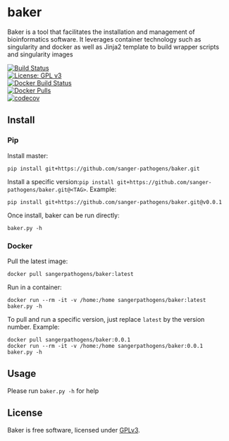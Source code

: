 # baker
Baker is a tool that facilitates the installation and management of bioinformatics software.  It leverages container technology such as singularity and docker as well as Jinja2 template to build wrapper scripts and singularity images

[![Build Status](https://travis-ci.org/sanger-pathogens/baker.svg?branch=master)](https://travis-ci.org/sanger-pathogens/baker)   
[![License: GPL v3](https://img.shields.io/badge/License-GPL%20v3-brightgreen.svg)](https://github.com/sanger-pathogens/baker/blob/master/LICENSE)   
[![Docker Build Status](https://img.shields.io/docker/cloud/build/sangerpathogens/baker.svg)](https://hub.docker.com/r/sangerpathogens/baker)   
[![Docker Pulls](https://img.shields.io/docker/pulls/sangerpathogens/baker.svg)](https://hub.docker.com/r/sangerpathogens/baker)   
[![codecov](https://codecov.io/gh/sanger-pathogens/baker/branch/master/graph/badge.svg)](https://codecov.io/gh/sanger-pathogens/baker)   

## Install
### Pip
Install master:
```
pip install git+https://github.com/sanger-pathogens/baker.git
```
Install a specific version:```pip install git+https://github.com/sanger-pathogens/baker.git@<TAG>```.  Example:
```
pip install git+https://github.com/sanger-pathogens/baker.git@v0.0.1
```
Once install, baker can be run directly:
```
baker.py -h
```
### Docker
Pull the latest image:
```
docker pull sangerpathogens/baker:latest
```

Run in a container:
```
docker run --rm -it -v /home:/home sangerpathogens/baker:latest baker.py -h
```

To pull and run a specific version, just replace ```latest``` by the version number.  Example:
```
docker pull sangerpathogens/baker:0.0.1
docker run --rm -it -v /home:/home sangerpathogens/baker:0.0.1 baker.py -h
```

## Usage
Please run ```baker.py -h``` for help

## License
Baker is free software, licensed under [GPLv3](https://github.com/sanger-pathogens/baker/blob/master/LICENSE).

